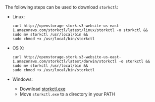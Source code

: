 The following steps can be used to download `storkctl`:

* Linux:

    ```text
    curl http://openstorage-stork.s3-website-us-east-1.amazonaws.com/storkctl/latest/linux/storkctl -o storkctl &&
    sudo mv storkctl /usr/local/bin &&
    sudo chmod +x /usr/local/bin/storkctl
    ```
* OS X:

    ```text
    curl http://openstorage-stork.s3-website-us-east-1.amazonaws.com/storkctl/latest/darwin/storkctl -o storkctl &&
    sudo mv storkctl /usr/local/bin &&
    sudo chmod +x /usr/local/bin/storkctl
    ```

* Windows:
    * Download [storkctl.exe](http://openstorage-stork.s3-website-us-east-1.amazonaws.com/storkctl/latest/windows/storkctl.exe)
    * Move `storkctl.exe` to a directory in your PATH
